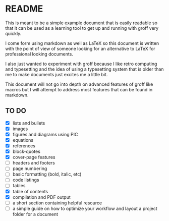 # README

This is meant to be a simple example document that is easily readable so that it can be used as a learning tool to get up and running with groff very quickly.

I come form using markdown as well as LaTeX so this document is written with the point of view of someone looking for an alternative to LaTeX for professional looking documents.

I also just wanted to experiment with groff because I like retro computing and typesetting and the idea of using a typesetting system that is older than me to make documents just excites me a little bit.

This document will not go into depth on advanced features of groff like macros but I will attempt to address most features that can be found in markdown.

## TO DO

- [x] lists and bullets
- [x] images
- [x] figures and diagrams using PIC
- [x] equations
- [x] references
- [x] block-quotes
- [x] cover-page features
- [ ] headers and footers
- [ ] page numbering
- [ ] basic formatting (bold, italic, etc)
- [ ] code listings
- [ ] tables
- [x] table of contents
- [x] compilation and PDF output
- [ ] a short section containing helpful resource
- [ ] a simple guide on how to optimize your workflow and layout a project folder for a document
